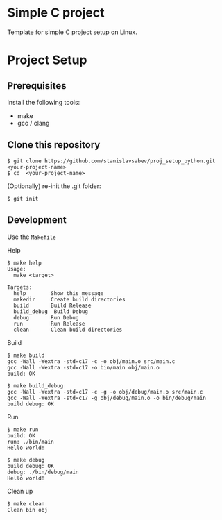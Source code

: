 # Simple C project

Template for simple C project setup on Linux.

# Project Setup

## Prerequisites

Install the following tools:
- make
- gcc / clang

## Clone this repository

```shell
$ git clone https://github.com/stanislavsabev/proj_setup_python.git <your-project-name>
$ cd  <your-project-name>
```

(Optionally) re-init the .git folder:

```shell
$ git init

```

## Development

Use the `Makefile`

Help
```shell
$ make help
Usage:
  make <target>

Targets:
  help        Show this message
  makedir     Create build directories
  build       Build Release
  build_debug  Build Debug
  debug       Run Debug
  run         Run Release
  clean       Clean build directories
```


Build

```shell
$ make build
gcc -Wall -Wextra -std=c17 -c -o obj/main.o src/main.c
gcc -Wall -Wextra -std=c17 -o bin/main obj/main.o
build: OK

$ make build_debug
gcc -Wall -Wextra -std=c17 -c -g -o obj/debug/main.o src/main.c
gcc -Wall -Wextra -std=c17 -g obj/debug/main.o -o bin/debug/main
build debug: OK
```


Run

```shell
$ make run
build: OK
run: ./bin/main
Hello world!

$ make debug
build debug: OK
debug: ./bin/debug/main
Hello world!
```

Clean up

```shell
$ make clean
Clean bin obj
```